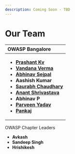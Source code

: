 ```yaml
---
description: Coming Soon - TBD
---
```


# Our Team



<table>
  <thead>
    <tr>
      <th style="text-align:left"><b>OWASP Bangalore</b>
      </th>
    </tr>
  </thead>
  <tbody>
    <tr>
      <td style="text-align:left">
        <ul>
          <li><b></b><a href="https://twitter.com/Goodbestguy"><b>Prashant Kv</b></a><b></b>
          </li>
          <li><b></b><a href="https://twitter.com/infosecVandana"><b>Vandana Verma</b></a><b></b>
          </li>
          <li><b></b><a href="https://twitter.com/abhinavsejpal"><b>Abhinav Sejpal </b></a><b></b>
          </li>
          <li><b>Aashish Kumar</b>
          </li>
          <li><b></b><a href="https://twitter.com/4w4r44"><b>Saurabh Chaudhary</b></a><b> </b>
          </li>
          <li><a href="https://twitter.com/anantshri"><b>Anant Shrivastava</b></a><b></b>
          </li>
          <li><b>Abhinav P</b>
          </li>
          <li><b></b><a href="https://twitter.com/parveen1015"><b>Parveen Yadav</b></a><b></b>
          </li>
          <li><b></b><a href="https://twitter.com/pankajcupadhyay"><b>Pankaj</b></a><b></b>
          </li>
        </ul>
      </td>
    </tr>
  </tbody>
</table>OWASP Chapter Leaders

* **Avkash**
* **Sandeep Singh**
* **Hrishikesh**



